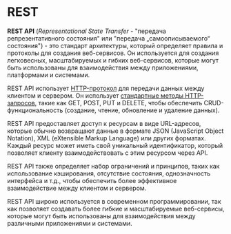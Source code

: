 # REST

**REST API** (*Representational State Transfer* - "передача репрезентативного состояния" или "передача „самоописываемого“ состояния") - это стандарт архитектуры, который определяет правила и протоколы для создания веб-сервисов. Он используется для создания легковесных, масштабируемых и гибких веб-сервисов, которые могут быть использованы для взаимодействия между приложениями, платформами и системами.

REST API использует [HTTP-протокол](../../protocols/HTTP/README.MD) для передачи данных между клиентом и сервером. Он использует [стандартные методы HTTP-запросов](../../protocols/HTTP/Methods.md), такие как GET, POST, PUT и DELETE, чтобы обеспечить CRUD-функциональность (создание, чтение, обновление и удаление данных).

REST API предоставляет доступ к ресурсам в виде URL-адресов, которые обычно возвращают данные в формате JSON (JavaScript Object Notation), XML (eXtensible Markup Language) или других форматах. Каждый ресурс может иметь свой уникальный идентификатор, который позволяет клиенту взаимодействовать с этим ресурсом через API.

REST API также определяет набор ограничений и принципов, таких как использование кэширования, отсутствие состояния, однозначность интерфейса и т.д., чтобы обеспечить более эффективное взаимодействие между клиентом и сервером.

REST API широко используется в современном программировании, так как позволяет создавать более гибкие и масштабируемые веб-сервисы, которые могут быть использованы для взаимодействия между различными приложениями и системами.